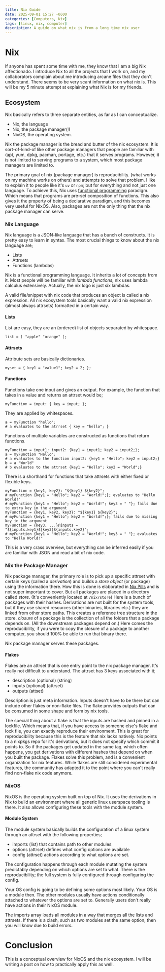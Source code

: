```yaml
---
title: Nix Guide
date: 2025-09-01 15:27 -0600
categories: [Computers, Nix]
tags: [linux, nix, computer]
description: A guide on what nix is from a long time nix user
---
```


# Nix

If anyone has spent some time with me, they know that I am a big Nix affectionado.
I introduce Nix to all the projects that I work on,
and my collaborators complain about me introducing arcane files that they don't understand.
There seems to be very scant information on what nix is.
This will be my 5 minute attempt at explaining what Nix is for my friends.

## Ecosystem

Nix basically refers to three separate entities, as far as I can conceptualize.

* Nix, the language
* Nix, the package manager(!)
* NixOS, the operating system.

Nix the package manager is the bread and butter of the nix ecosystem.
It is sort-of-kind-of like other package managers that people are familiar with
(apt, yum, dpkg, pacman, portage, etc.) that it serves programs.
However, it is not limited to serving programs to a system, which most package managers are limited to.

The primary goal of nix (package manager) is reproducibility.
(what works on my machine works on others) and attempts to solve that problem.
I like to explain it to people like it's `uv` or `npm`; but for everything and not just one language.
To achieve this, Nix uses [functional programming](https://en.wikipedia.org/wiki/Functional_programming) paradigm.
Which means that programs are pre-set composition of functions.
This also gives it the property of being a declarative paradigm, and this becomes very useful for NixOS.
Also, packages are not the only thing that the nix package manager can serve.

### Nix Language

Nix language is a JSON-like language that has a bunch of constructs.
It is pretty easy to learn in syntax.
The most crucial things to know about the nix language are;

- Lists
- Attrsets
- Functions (lambdas)

Nix is a functional programming language.
It inherits a lot of concepts from it.
Most people will be familiar with *lambda functions*, nix uses lambda calculus extensively.
Actually, the nix logo is just six lambdas.

A valid file/snippet with nix code that produces an object is called a nix expression.
All nix ecosystem tools basically want a valid nix expression (almost always attrsets)
formatted in a certain way.

#### Lists

List are easy, they are an (ordered) list of objects separated by whitespace.
```
list = [ "apple" "orange" ];
```

#### Attrsets

Attribute sets are basically dictionaries.
```
myset = { key1 = "value1"; key2 = 2; };
```

#### Functions

Functions take one input and gives an output.
For example, the function that takes in a value and returns an attrset would be;
```
myFunction = input: { key = input; };
```

They are applied by whitespaces.

```
a = myFunction "hello";
# a evaluates to the atrrset { key = "hello"; }
```

Functions of multiple variables are constructed as functions that return functions.

```
myFunction = input1: input2: {key1 = input1; key2 = input2;};
a = myFunction "Hello";
# a evaluates to the function input2: {key1 = "Hello"; key2 = input2;}
b = a "World"
# b evaluates to the attrset {key1 = "Hello"; key2 = "World";}
```

There is a shorthand for functions that take attrsets with either fixed or flexible keys.

```
myFunction = {key1, key2}: "${key1} ${key2}";
# myFunction {key1 = "Hello"; key2 = "World!";}; evaluates to "Hello World!"
# myFunction {key1 = "Hello"; key2 = "World!"; key3 = " "}; fails due to extra key in the argument
myFunction = {key1, key2, key3}: "${key1} ${key2}";
# myFunction {key1 = "Hello"; key2 = "World!";}; fails due to missing key in the argument
myFunction = {key3, ...}@inputs = "${inputs.key1}${key3}${inputs.key2}";
# myFunction {key1 = "Hello"; key2 = "World!"; key3 = " "}; evaluates to "Hello World!" 

```

This is a very crass overview, but everything can be inferred easily
if you are familiar with JSON and read a bit of nix code.

### Nix the Package Manager

Nix package manager, the primary role is to pick up a specific attrset with certain keys
(called a *derivation*) and builds a *store object* (or package) using the information there.
How this is done is elaborated in [Nix Pills](https://nixos.org/guides/nix-pills/) and is not super important to cover.
But all packages are placed in a directory called *store*.
(It's conveniently located at `/nix/store`)
Here is a bunch of packages with their hashes.
Derivations are not built for the system tools, but if they use shared resources
(other binaries, libraries etc.) they are linked from other store paths.
This creates a reference tree structure in the store.
*closure* of a package is the collection of all the folders that a package depends on.
(All the downstream packages depend on.)
Here comes the reproducibility, if you were to copy the closure of a package to another computer,
you should 100% be able to run that binary there.

Nix package manager serves these packages.

#### Flakes

Flakes are an attrset that is one entry point to the nix package manager.
It's really not difficult to understand.
The attrset has 3 keys associated with it;

- description (optional) (string)
- inputs (optional) (attrset)
- outputs (attset)

Description is just meta information.
Inputs doesn't have to be there but can include other flakes or non-flake files.
The flake provides outputs that can be consumed in some shape and form by nix tools.

The special thing about a flake is that the inputs are hashed and pinned in a lockfile.
Which means that, if you have access to someone else's flake and lock file,
you can exactly reproduce their environment.
This is great for reproducibility because this is the feature that nix lacks natively.
Nix points to a nixpkgs repo for it's derivations, but it does not specify which commit it points to.
So if the packages get updated in the same tag, which often happens,
you get derivations with different hashes that depend on when you built the package.
Flakes solve this problem, and is a convenient organization for nix features.
While flakes are still considered experimental features,
the community has adapted it to the point where you can't really find non-flake nix code anymore.

### NixOS

NixOS is the operating system built on top of Nix.
It uses the derivations in Nix to build an environment where
all generic linux userspace tooling is there.
It also allows configuring these tools with the module system.

#### Module System

The module system basically builds the configuration of a linux system
through an attrset with the following properties;

- imports (list) that contains path to other modules
- options (attrset) defines what config options are available
- config (attrset) actions according to what options are set.

The configuration happens through each module mutating the system predictably
depending on which options are set to what.
There is the reproducibility; the full system is fully configured through configuring the config.

Your OS config is going to be defining some options most likely.
Your OS is a module then.
The other modules usually have actions conditionally attached to whatever the options are set to.
Generally users don't really have actions in their NixOS module.

The imports array loads all modules in a way that merges all the lists and attrsets.
If there is a clash, such as two modules set the same option, then you will know due to build errors.

# Conclusion

This is a conceptual overview for NixOS and the nix ecosystem.
I will be writing a post on how to practically apply this as well.
